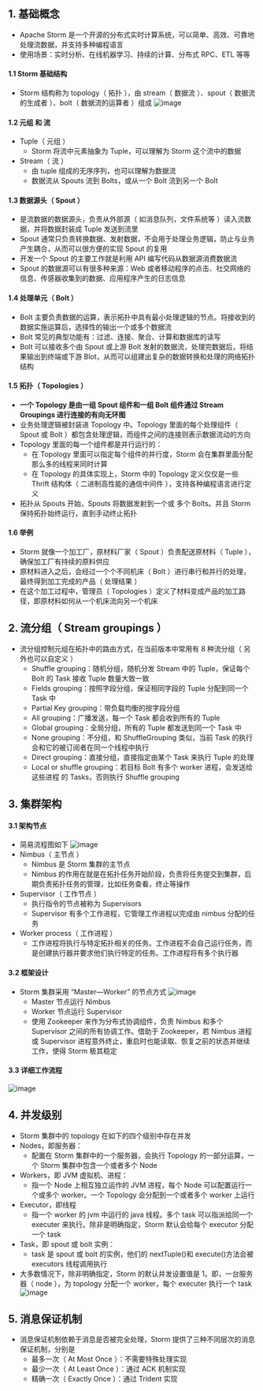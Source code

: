 ## 1. 基础概念

- Apache Storm 是一个开源的分布式实时计算系统，可以简单、高效、可靠地处理流数据，并支持多种编程语言
- 使用场景：实时分析、在线机器学习、持续的计算、分布式 RPC、ETL 等等

#### 1.1 Storm 基础结构

- Storm 结构称为 topology（ 拓扑 ），由 stream（ 数据流 ）、spout（ 数据流的生成者 ）、bolt（ 数据流的运算者 ）组成
  ![image](https://github.com/user-attachments/assets/01ee5ee4-4408-46dd-b4e3-ffe58758c717)

#### 1.2 元组 和 流

- Tuple（ 元组 ）
  - Storm 将流中元素抽象为 Tuple，可以理解为 Storm 这个流中的数据
- Stream（ 流 ）
  - 由 tuple 组成的无序序列，也可以理解为数据流
  - 数据流从 Spouts 流到 Bolts，或从一个 Bolt 流到另一个 Bolt

#### 1.3 数据源头（ Spout ）

- 是流数据的数据源头，负责从外部源（ 如消息队列，文件系统等 ）读入流数据，并将数据封装成 Tuple 发送到流里
- Spout 通常只负责转换数据、发射数据，不会用于处理业务逻辑，防止与业务产生耦合，从而可以很方便的实现 Spout 的复用
- 开发一个 Spout 的主要工作就是利用 API 编写代码从数据源消费数据流
- Spout 的数据源可以有很多种来源：Web 或者移动程序的点击、社交网络的信息、传感器收集到的数据、应用程序产生的日志信息

#### 1.4 处理单元（ Bolt ）

- Bolt 主要负责数据的运算，表示拓扑中具有最小处理逻辑的节点。将接收到的数据实施运算后，选择性的输出一个或多个数据流
- Bolt 常见的典型功能有：过滤、连接、聚合、计算和数据库的读写
- Bolt 可以接收多个由 Spout 或上游 Bolt 发射的数据流，处理完数据后，将结果输出到终端或下游 Blot，从而可以组建出复杂的数据转换和处理的网络拓扑结构

#### 1.5 拓扑（ Topologies ）

- **一个 Topology 是由一组 Spout 组件和一组 Bolt 组件通过 Stream Groupings 进行连接的有向无环图**
- 业务处理逻辑被封装进 Topology 中。Topology 里面的每个处理组件（ Spout 或 Bolt ）都包含处理逻辑，而组件之间的连接则表示数据流动的方向
- Topology 里面的每一个组件都是并行运行的：
  - 在 Topology 里面可以指定每个组件的并行度，Storm 会在集群里面分配那么多的线程来同时计算
  - 在 Topology 的具体实现上，Storm 中的 Topology 定义仅仅是一些 Thrift 结构体（ 二进制高性能的通信中间件 ），支持各种编程语言进行定义
- 拓扑从 Spouts 开始，Spouts 将数据发射到一个或 多个 Bolts。并且 Storm 保持拓扑始终运行，直到手动终止拓扑

#### 1.6 举例

- Storm 就像一个加工厂，原材料厂家（ Spout ）负责配送原材料（ Tuple ），确保加工厂有持续的原料供应
- 原材料进入之后，会经过一个个不同机床（ Bolt ）进行串行和并行的处理，最终得到加工完成的产品（ 处理结果 ）
- 在这个加工过程中，管理员（ Topologies ）定义了材料变成产品的加工路径，即原材料如何从一个机床流向另一个机床

## 2. 流分组（ Stream groupings ）

- 流分组控制元组在拓扑中的路由方式，在当前版本中常用有 8 种流分组（ 另外也可以自定义 ）
  - Shuffle grouping：随机分组，随机分发 Stream 中的 Tuple，保证每个 Bolt 的 Task 接收 Tuple 数量大致一致
  - Fields grouping：按照字段分组，保证相同字段的 Tuple 分配到同一个 Task 中
  - Partial Key grouping：带负载均衡的按字段分组
  - All grouping：广播发送，每一个 Task 都会收到所有的 Tuple
  - Global grouping：全局分组，所有的 Tuple 都发送到同一个 Task 中
  - None grouping：不分组，和 ShuffleGrouping 类似，当前 Task 的执行会和它的被订阅者在同一个线程中执行
  - Direct grouping：直接分组，直接指定由某个 Task 来执行 Tuple 的处理
  - Local or shuffle grouping：若目标 Bolt 有多个 worker 进程，会发送给这些进程 的 Tasks，否则执行 Shuffle grouping

## 3. 集群架构

#### 3.1 架构节点

- 简易流程图如下
  ![image](https://github.com/user-attachments/assets/3f4e7c2b-fff1-4b4a-b89f-949bbf428859)
- Nimbus（ 主节点 ）
  - Nimbus 是 Storm 集群的主节点
  - Nimbus 的作用在就是在拓扑任务开始阶段，负责将任务提交到集群，后期负责拓扑任务的管理，比如任务查看，终止等操作
- Supervisor（ 工作节点 ）
  - 执行指令的节点被称为 Supervisors
  - Supervisor 有多个工作进程，它管理工作进程以完成由 nimbus 分配的任务
- Worker process（ 工作进程 ）
  - 工作进程将执行与特定拓扑相关的任务。工作进程不会自己运行任务，而是创建执行器并要求他们执行特定的任务。工作进程将有多个执行器

#### 3.2 框架设计

- Storm 集群采用 “Master—Worker” 的节点方式
  ![image](https://github.com/user-attachments/assets/a71b8581-e6b8-463c-99ed-115581594d6f)
  - Master 节点运行 Nimbus
  - Worker 节点运行 Supervisor
  - 使用 Zookeeper 来作为分布式协调组件，负责 Nimbus 和多个 Supervisor 之间的所有协调工作。借助于 Zookeeper，若 Nimbus 进程或 Supervisor 进程意外终止，重启时也能读取、恢复之前的状态并继续工作，使得 Storm 极其稳定

#### 3.3 详细工作流程

![image](https://github.com/user-attachments/assets/647e5754-6e5f-4475-a9ae-9b38700a65d3)

## 4. 并发级别

- Storm 集群中的 topology 在如下的四个级别中存在并发
- Nodes，即服务器：
  - 配置在 Storm 集群中的一个服务器，会执行 Topology 的一部分运算，一个 Storm 集群中包含一个或者多个 Node
- Workers，即 JVM 虚拟机、进程：
  - 指一个 Node 上相互独立运作的 JVM 进程，每个 Node 可以配置运行一个或多个 worker。一个 Topology 会分配到一个或者多个 worker 上运行
- Executor，即线程
  - 指一个 worker 的 jvm 中运行的 java 线程。多个 task 可以指派给同一个 executer 来执行。除非是明确指定，Storm 默认会给每个 executor 分配一个 task
- Task，即 spout 或 bolt 实例：
  - task 是 spout 或 bolt 的实例，他们的 nextTuple()和 execute()方法会被 executors 线程调用执行
- 大多数情况下，除非明确指定，Storm 的默认并发设置值是 1。即，一台服务器（ node ），为 topology 分配一个 worker，每个 executer 执行一个 task
  ![image](https://github.com/user-attachments/assets/f33b29d8-0c16-4036-ad99-b2fb10395675)

## 5. 消息保证机制

- 消息保证机制依赖于消息是否被完全处理，Storm 提供了三种不同层次的消息保证机制，分别是
  - 最多一次（ At Most Once ）：不需要特殊处理实现
  - 最少一次（ At Least Once ）：通过 ACK 机制实现
  - 精确一次（ Exactly Once ）：通过 Trident 实现
